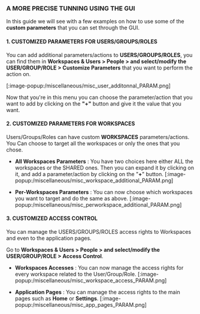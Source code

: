 ### A MORE PRECISE TUNNING USING THE GUI
In this guide we will see with a few examples on how to use some of the **custom parameters** that you can set through the GUI.

#### 1. CUSTOMIZED PARAMETERS FOR USERS/GROUPS/ROLES
You can add additional parameters/actions to **USERS/GROUPS/ROLES**, you can find them in **Workspaces & Users > People > and select/modify the USER/GROUP/ROLE > Customize Parameters** that you want to perform the action on.

[:image-popup:/miscellaneous/misc_user_additonnal_PARAM.png]

Now that you're in this menu you can choose the parameter/action that you want to add by clicking on the **"+"** button and give it the value that you want.

#### 2. CUSTOMIZED PARAMETERS FOR WORKSPACES
Users/Groups/Roles can have custom  **WORKSPACES** parameters/actions.
You Can choose to target all the workspaces or only the ones that you chose.

+ **All Workspaces Parameters** : You have two choices here either ALL the workspaces or the SHARED ones.
Then you can expand it by clicking on it, and add a parameter/action by clicking on the "**+**" button.
[:image-popup:/miscellaneous/misc_workspace_additional_PARAM.png]

+ **Per-Workspaces Parameters** : You can now choose which workspaces you want to target and do the same as above.
[:image-popup:/miscellaneous/misc_perworkspace_additional_PARAM.png]

#### 3. CUSTOMIZED ACCESS CONTROL
You can manage the USERS/GROUPS/ROLES access rights to Workspaces and even to the application pages.

Go to **Workspaces & Users > People > and select/modify the USER/GROUP/ROLE > Access Control**.

+ **Workspaces Accesses** : You can now manage the access rights for every workspace related to the User/Group/Role.
[:image-popup:/miscellaneous/misc_workspace_access_PARAM.png]

+  **Application Pages** : You can manage the access rights to the main pages such as **Home** or **Settings**.
[:image-popup:/miscellaneous/misc_app_pages_PARAM.png]

